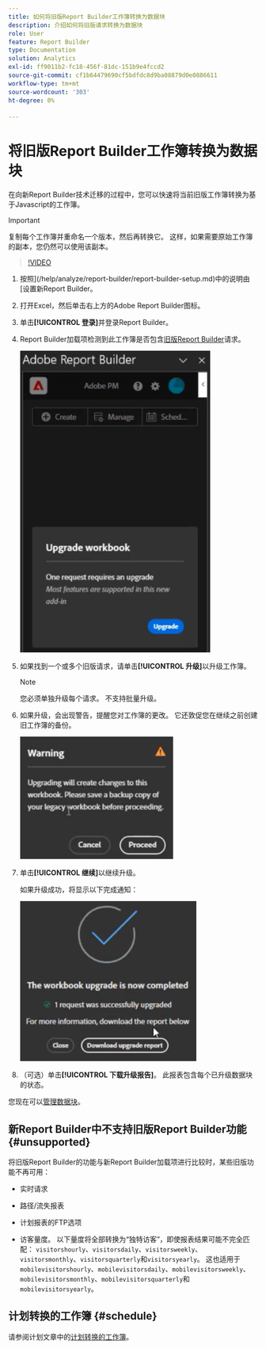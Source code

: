 ```yaml
---
title: 如何将旧版Report Builder工作簿转换为数据块
description: 介绍如何将旧版请求转换为数据块
role: User
feature: Report Builder
type: Documentation
solution: Analytics
exl-id: ff9011b2-fc18-456f-81dc-151b9e4fccd2
source-git-commit: cf1b64479690cf5bdfdc8d9ba08879d0e0886611
workflow-type: tm+mt
source-wordcount: '303'
ht-degree: 0%

---
```


# 将旧版Report Builder工作簿转换为数据块

在向新Report Builder技术迁移的过程中，您可以快速将当前旧版工作簿转换为基于Javascript的工作簿。

>[!IMPORTANT]
>
>复制每个工作簿并重命名一个版本，然后再转换它。 这样，如果需要原始工作簿的副本，您仍然可以使用该副本。

>[!VIDEO](https://video.tv.adobe.com/v/3434957/?quality=12&learn=on)

1. 按照](/help/analyze/report-builder/report-builder-setup.md)中的说明由[设置新Report Builder。

1. 打开Excel，然后单击右上方的Adobe Report Builder图标。

1. 单击&#x200B;**[!UICONTROL 登录]**&#x200B;并登录Report Builder。

1. Report Builder加载项检测到此工作簿是否包含[旧版Report Builder](/help/analyze/legacy-report-builder/home.md)请求。

   ![升级工作簿提示](assets/upgrade_workbook.png)

1. 如果找到一个或多个旧版请求，请单击&#x200B;**[!UICONTROL 升级]**&#x200B;以升级工作簿。

   >[!NOTE]
   >
   >您必须单独升级每个请求。 不支持批量升级。


1. 如果升级，会出现警告，提醒您对工作簿的更改。 它还敦促您在继续之前创建旧工作簿的备份。

   ![升级警告](assets/upgrade_warning.png)

1. 单击&#x200B;**[!UICONTROL 继续]**&#x200B;以继续升级。

   如果升级成功，将显示以下完成通知：

   ![升级完成](assets/upgrade_complete.png)

1. （可选）单击&#x200B;**[!UICONTROL 下载升级报告]**。 此报表包含每个已升级数据块的状态。

您现在可以[管理数据块](/help/analyze/report-builder/manage-reportbuilder.md)。


## 新Report Builder中不支持旧版Report Builder功能 {#unsupported}

将旧版Report Builder的功能与新Report Builder加载项进行比较时，某些旧版功能不再可用：

- 实时请求

- 路径/流失报表

- 计划报表的FTP选项

- 访客量度。 以下量度将全部转换为“独特访客”，即使报表结果可能不完全匹配： `visitorshourly`、`visitorsdaily`、`visitorsweekly`、`visitorsmonthly`、`visitorsquarterly`和`visitorsyearly`。 这也适用于`mobilevisitorshourly`、`mobilevisitorsdaily`、`mobilevisitorsweekly`、`mobilevisitorsmonthly`、`mobilevisitorsquarterly`和`mobilevisitorsyearly`。

## 计划转换的工作簿 {#schedule}

请参阅计划文章中的[计划转换的工作簿](/help/analyze/report-builder/schedule-reportbuilder.md)。